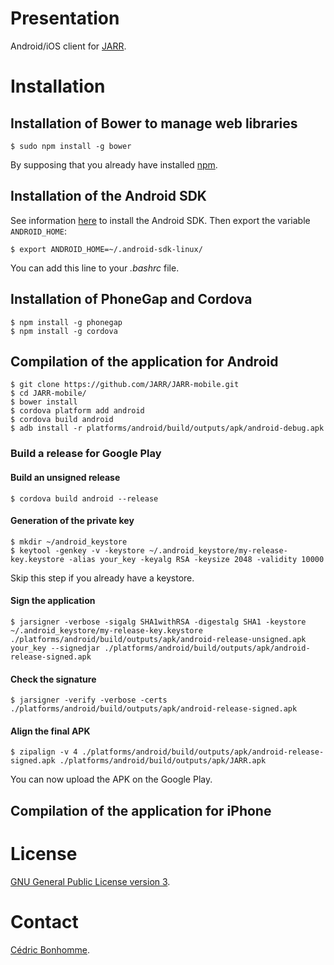 # Presentation

Android/iOS client for [JARR](https://github.com/JARR/JARR).

# Installation

## Installation of Bower to manage web libraries

    $ sudo npm install -g bower

By supposing that you already have installed [npm](https://www.npmjs.com).

## Installation of the Android SDK

See information [here](https://developer.android.com/sdk) to install the Android
SDK. Then export the variable ``ANDROID_HOME``:

    $ export ANDROID_HOME=~/.android-sdk-linux/

You can add this line to your *.bashrc* file.

## Installation of PhoneGap and Cordova

    $ npm install -g phonegap
    $ npm install -g cordova

## Compilation of the application for Android

    $ git clone https://github.com/JARR/JARR-mobile.git
    $ cd JARR-mobile/
    $ bower install
    $ cordova platform add android
    $ cordova build android
    $ adb install -r platforms/android/build/outputs/apk/android-debug.apk

### Build a release for Google Play

#### Build an unsigned release

    $ cordova build android --release

#### Generation of the private key

    $ mkdir ~/android_keystore
    $ keytool -genkey -v -keystore ~/.android_keystore/my-release-key.keystore -alias your_key -keyalg RSA -keysize 2048 -validity 10000

Skip this step if you already have a keystore.

#### Sign the application

    $ jarsigner -verbose -sigalg SHA1withRSA -digestalg SHA1 -keystore ~/.android_keystore/my-release-key.keystore ./platforms/android/build/outputs/apk/android-release-unsigned.apk your_key --signedjar ./platforms/android/build/outputs/apk/android-release-signed.apk

#### Check the signature

    $ jarsigner -verify -verbose -certs ./platforms/android/build/outputs/apk/android-release-signed.apk

#### Align the final APK

    $ zipalign -v 4 ./platforms/android/build/outputs/apk/android-release-signed.apk ./platforms/android/build/outputs/apk/JARR.apk

You can now upload the APK on the Google Play.


## Compilation of the application for iPhone

# License

[GNU General Public License version 3](https://www.gnu.org/licenses/gpl-3.0.html).

# Contact

[Cédric Bonhomme](https://www.cedricbonhomme.org).
